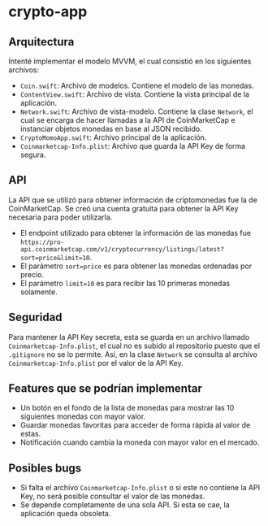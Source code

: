 # crypto-app

## Arquitectura
Intenté implementar el modelo MVVM, el cual consistió en los siguientes archivos:
* ```Coin.swift```: Archivo de modelos. Contiene el modelo de las monedas.
* ```ContentView.swift```: Archivo de vista. Contiene la vista principal de la aplicación.
* ```Network.swift```: Archivo de vista-modelo. Contiene la clase ```Network```, el cual se encarga de hacer llamadas a la API de CoinMarketCap e instanciar objetos monedas en base al JSON recibido.
* ```CryptoMomoApp.swift```: Archivo principal de la aplicación.
* ```Coinmarketcap-Info.plist```: Archivo que guarda la API Key de forma segura.

## API

La API que se utilizó para obtener información de criptomonedas fue la de CoinMarketCap. Se creó una cuenta gratuita para obtener la API Key necesaria para poder utilizarla.
* El endpoint utilizado para obtener la información de las monedas fue ```https://pro-api.coinmarketcap.com/v1/cryptocurrency/listings/latest?sort=price&limit=10```. 
* El parámetro ```sort=price``` es para obtener las monedas ordenadas por precio. 
* El parámetro ```limit=10``` es para recibir las 10 primeras monedas solamente.

## Seguridad

Para mantener la API Key secreta, esta se guarda en un archivo llamado ```Coinmarketcap-Info.plist```, el cual no es subido al repositorio puesto que el ```.gitignore``` no se lo permite. Así, en la clase ```Network``` se consulta al archivo ```Coinmarketcap-Info.plist``` por el valor de la API Key.

## Features que se podrían implementar

* Un botón en el fondo de la lista de monedas para mostrar las 10 siguientes monedas con mayor valor.
* Guardar monedas favoritas para acceder de forma rápida al valor de estas.
* Notificación cuando cambia la moneda con mayor valor en el mercado.

## Posibles bugs
* Si falta el archivo ```Coinmarketcap-Info.plist``` o si este no contiene la API Key, no será posible consultar el valor de las monedas.
* Se depende completamente de una sola API. Si esta se cae, la aplicación queda obsoleta.
